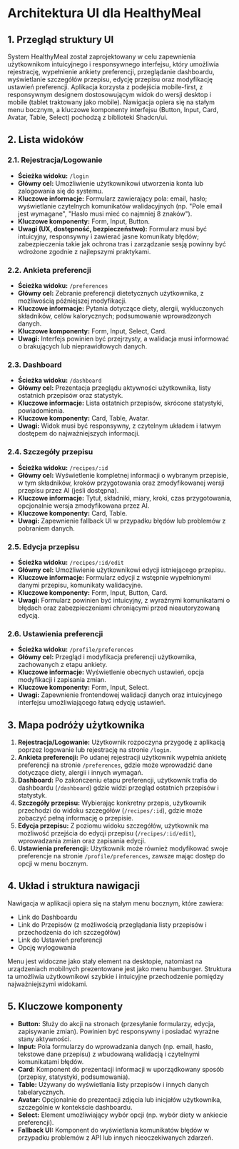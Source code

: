 # Architektura UI dla HealthyMeal

## 1. Przegląd struktury UI

System HealthyMeal został zaprojektowany w celu zapewnienia użytkownikom intuicyjnego i responsywnego interfejsu, który umożliwia rejestrację, wypełnienie ankiety preferencji, przeglądanie dashboardu, wyświetlanie szczegółów przepisu, edycję przepisu oraz modyfikację ustawień preferencji. Aplikacja korzysta z podejścia mobile-first, z responsywnym designem dostosowującym widok do wersji desktop i mobile (tablet traktowany jako mobile). Nawigacja opiera się na stałym menu bocznym, a kluczowe komponenty interfejsu (Button, Input, Card, Avatar, Table, Select) pochodzą z biblioteki Shadcn/ui.

## 2. Lista widoków

### 2.1. Rejestracja/Logowanie
- **Ścieżka widoku:** `/login`
- **Główny cel:** Umożliwienie użytkownikowi utworzenia konta lub zalogowania się do systemu.
- **Kluczowe informacje:** Formularz zawierający pola: email, hasło; wyświetlanie czytelnych komunikatów walidacyjnych (np. "Pole email jest wymagane", "Hasło musi mieć co najmniej 8 znaków").
- **Kluczowe komponenty:** Form, Input, Button.
- **Uwagi (UX, dostępność, bezpieczeństwo):** Formularz musi być intuicyjny, responsywny i zawierać jasne komunikaty błędów; zabezpieczenia takie jak ochrona tras i zarządzanie sesją powinny być wdrożone zgodnie z najlepszymi praktykami.

### 2.2. Ankieta preferencji
- **Ścieżka widoku:** `/preferences`
- **Główny cel:** Zebranie preferencji dietetycznych użytkownika, z możliwością późniejszej modyfikacji.
- **Kluczowe informacje:** Pytania dotyczące diety, alergii, wykluczonych składników, celów kalorycznych; podsumowanie wprowadzonych danych.
- **Kluczowe komponenty:** Form, Input, Select, Card.
- **Uwagi:** Interfejs powinien być przejrzysty, a walidacja musi informować o brakujących lub nieprawidłowych danych.

### 2.3. Dashboard
- **Ścieżka widoku:** `/dashboard`
- **Główny cel:** Prezentacja przeglądu aktywności użytkownika, listy ostatnich przepisów oraz statystyk.
- **Kluczowe informacje:** Lista ostatnich przepisów, skrócone statystyki, powiadomienia.
- **Kluczowe komponenty:** Card, Table, Avatar.
- **Uwagi:** Widok musi być responsywny, z czytelnym układem i łatwym dostępem do najważniejszych informacji.

### 2.4. Szczegóły przepisu
- **Ścieżka widoku:** `/recipes/:id`
- **Główny cel:** Wyświetlenie kompletnej informacji o wybranym przepisie, w tym składników, kroków przygotowania oraz zmodyfikowanej wersji przepisu przez AI (jeśli dostępna).
- **Kluczowe informacje:** Tytuł, składniki, miary, kroki, czas przygotowania, opcjonalnie wersja zmodyfikowana przez AI.
- **Kluczowe komponenty:** Card, Table.
- **Uwagi:** Zapewnienie fallback UI w przypadku błędów lub problemów z pobraniem danych.

### 2.5. Edycja przepisu
- **Ścieżka widoku:** `/recipes/:id/edit`
- **Główny cel:** Umożliwienie użytkownikowi edycji istniejącego przepisu.
- **Kluczowe informacje:** Formularz edycji z wstępnie wypełnionymi danymi przepisu, komunikaty walidacyjne.
- **Kluczowe komponenty:** Form, Input, Button, Card.
- **Uwagi:** Formularz powinien być intuicyjny, z wyraźnymi komunikatami o błędach oraz zabezpieczeniami chroniącymi przed nieautoryzowaną edycją.

### 2.6. Ustawienia preferencji
- **Ścieżka widoku:** `/profile/preferences`
- **Główny cel:** Przegląd i modyfikacja preferencji użytkownika, zachowanych z etapu ankiety.
- **Kluczowe informacje:** Wyświetlenie obecnych ustawień, opcja modyfikacji i zapisania zmian.
- **Kluczowe komponenty:** Form, Input, Select.
- **Uwagi:** Zapewnienie frontendowej walidacji danych oraz intuicyjnego interfejsu umożliwiającego łatwą edycję ustawień.

## 3. Mapa podróży użytkownika

1. **Rejestracja/Logowanie:** Użytkownik rozpoczyna przygodę z aplikacją poprzez logowanie lub rejestrację na stronie `/login`.
2. **Ankieta preferencji:** Po udanej rejestracji użytkownik wypełnia ankietę preferencji na stronie `/preferences`, gdzie może wprowadzić dane dotyczące diety, alergii i innych wymagań.
3. **Dashboard:** Po zakończeniu etapu preferencji, użytkownik trafia do dashboardu (`/dashboard`) gdzie widzi przegląd ostatnich przepisów i statystyk.
4. **Szczegóły przepisu:** Wybierając konkretny przepis, użytkownik przechodzi do widoku szczegółów (`/recipes/:id`), gdzie może zobaczyć pełną informację o przepisie.
5. **Edycja przepisu:** Z poziomu widoku szczegółów, użytkownik ma możliwość przejścia do edycji przepisu (`/recipes/:id/edit`), wprowadzania zmian oraz zapisania edycji.
6. **Ustawienia preferencji:** Użytkownik może również modyfikować swoje preferencje na stronie `/profile/preferences`, zawsze mając dostęp do opcji w menu bocznym.

## 4. Układ i struktura nawigacji

Nawigacja w aplikacji opiera się na stałym menu bocznym, które zawiera:
- Link do Dashboardu
- Link do Przepisów (z możliwością przeglądania listy przepisów i przechodzenia do ich szczegółów)
- Link do Ustawień preferencji
- Opcję wylogowania

Menu jest widoczne jako stały element na desktopie, natomiast na urządzeniach mobilnych prezentowane jest jako menu hamburger. Struktura ta umożliwia użytkownikowi szybkie i intuicyjne przechodzenie pomiędzy najważniejszymi widokami.

## 5. Kluczowe komponenty

- **Button:** Służy do akcji na stronach (przesyłanie formularzy, edycja, zapisywanie zmian). Powinien być responsywny i posiadać wyraźne stany aktywności.
- **Input:** Pola formularzy do wprowadzania danych (np. email, hasło, tekstowe dane przepisu) z wbudowaną walidacją i czytelnymi komunikatami błędów.
- **Card:** Komponent do prezentacji informacji w uporządkowany sposób (przepisy, statystyki, podsumowania).
- **Table:** Używany do wyświetlania listy przepisów i innych danych tabelarycznych.
- **Avatar:** Opcjonalnie do prezentacji zdjęcia lub inicjałów użytkownika, szczególnie w kontekście dashboardu.
- **Select:** Element umożliwiający wybór opcji (np. wybór diety w ankiecie preferencji).
- **Fallback UI:** Komponent do wyświetlania komunikatów błędów w przypadku problemów z API lub innych nieoczekiwanych zdarzeń. 